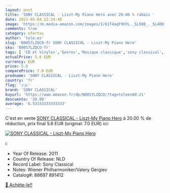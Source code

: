 ```yaml
---
layout: post
title: 'SONY CLASSICAL - Liszt-My Piano Hero avec 20.00 % rabais '
date: 2021-05-04 22:34:48
image: 'https://m.media-amazon.com/images/I/61T4aqF9hYL._SL500_._SL400_.jpg'
comments: true
category: ofertas
author: 'tole.es'
slug: 'B0057LZQCO-fr SONY CLASSICAL - Liszt-My Piano Hero'
sku: 'B0057LZQCO-fr'
tags: [ 'CD et Vinyles','Genres','Musique classique','sony classical', ]
actualPrice: 5.6 EUR
currency: EUR
price: 5.6
comparePrice: 7.0 EUR
prodname: 'SONY CLASSICAL - Liszt-My Piano Hero'
country: 'fr'
flag: '🇫🇷'
brand: 'SONY CLASSICAL'
buyurl: 'https://www.amazon.fr/dp/B0057LZQCO/?tag=tolees0d-21'
descuento: '20.00'
average: '6.53333333333333'
---
```


C'est en vente [SONY CLASSICAL - Liszt-My Piano Hero](https://www.amazon.fr/dp/B0057LZQCO/?tag=tolees0d-21)  à  20.00 % de réduction, prix final  5.6 EUR (original: 7.0 EUR) ici:

[![SONY CLASSICAL - Liszt-My Piano Hero](https://m.media-amazon.com/images/I/61T4aqF9hYL._SL500_._SL400_.jpg)](https://www.amazon.fr/dp/B0057LZQCO/?tag=tolees0d-21)

ℹ️:

- Year Of Release: 2011
- Country Of Release: NLD
- Record Label: Sony Classical
- Notes: Wiener Philharmoniker/Valery Gergiev
- Catalog#: 88697 891412

[🛒 Achète-le!!](https://www.amazon.fr/dp/B0057LZQCO/?tag=tolees0d-21)
